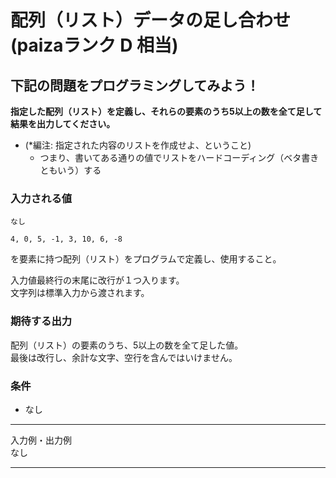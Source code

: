 # 配列（リスト）データの足し合わせ (paizaランク D 相当)
## 下記の問題をプログラミングしてみよう！
**指定した配列（リスト）を定義し、それらの要素のうち5以上の数を全て足して結果を出力してください。**
- (\*編注: 指定された内容のリストを作成せよ、ということ)
  - つまり、書いてある通りの値でリストをハードコーディング（ベタ書きともいう）する

### 入力される値
```
なし
```

`4, 0, 5, -1, 3, 10, 6, -8`

を要素に持つ配列（リスト）をプログラムで定義し、使用すること。


入力値最終行の末尾に改行が１つ入ります。  
文字列は標準入力から渡されます。

### 期待する出力
配列（リスト）の要素のうち、5以上の数を全て足した値。  
最後は改行し、余計な文字、空行を含んではいけません。

### 条件
- なし

---
入力例・出力例  
なし

---
